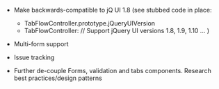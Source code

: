 + Make backwards-compatible to jQ UI 1.8
  (see stubbed code in place: 
    + TabFlowController.prototype.jQueryUIVersion
    + TabFlowController:
      // Support jQuery UI versions 1.8, 1.9, 1.10
      ...
  )

+ Multi-form support

+ Issue tracking

+ Further de-couple Forms, validation and tabs components. Research best practices/design patterns